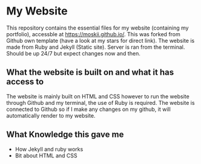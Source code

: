 # My Website
This repository contains the essential files for my website (containing my portfolio), accessble at https://moskii.github.io/. This was forked from Github own template (have a look at my stars for direct link). The website is made from Ruby and Jekyll (Static site). Server is ran from the terminal. Should be up 24/7 but expect changes now and then.
## What the website is built on and what it has access to
The website is mainly built on HTML and CSS however to run the website through Github and my terminal, the use of Ruby is required. The website is connected to Github so if I make any changes on my github, it will automatically render to my website.
## What Knowledge this gave me
- How Jekyll and ruby works
- Bit about HTML and CSS
